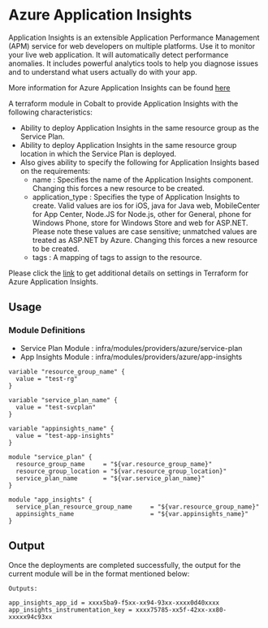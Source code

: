 # Azure Application Insights

Application Insights is an extensible Application Performance Management (APM) service for web developers on multiple platforms. Use it to monitor your live web application. It will automatically detect performance anomalies. It includes powerful analytics tools to help you diagnose issues and to understand what users actually do with your app.

More information for Azure Application Insights can be found [here](https://docs.microsoft.com/en-us/azure/azure-monitor/app/app-insights-overview)

A terraform module in Cobalt to provide Application Insights with the following characteristics:

- Ability to deploy Application Insights in the same resource group as the Service Plan.
- Ability to deploy Application Insights in the same resource group location in which the Service Plan is deployed.
- Also gives ability to specify the following for Application Insights based on the requirements:
  - name : Specifies the name of the Application Insights component. Changing this forces a new resource to be created.
  - application_type : Specifies the type of Application Insights to create. Valid values are ios for iOS, java for Java web, MobileCenter for App Center, Node.JS for Node.js, other for General, phone for Windows Phone, store for Windows Store and web for ASP.NET. Please note these values are case sensitive; unmatched values are treated as ASP.NET by Azure. Changing this forces a new resource to be created.
  - tags : A mapping of tags to assign to the resource.

Please click the [link](https://www.terraform.io/docs/providers/azurerm/r/application_insights.html) to get additional details on settings in Terraform for Azure Application Insights.

## Usage

### Module Definitions

- Service Plan Module : infra/modules/providers/azure/service-plan
- App Insights Module : infra/modules/providers/azure/app-insights

```
variable "resource_group_name" {
  value = "test-rg"
}

variable "service_plan_name" {
  value = "test-svcplan"
}

variable "appinsights_name" {
  value = "test-app-insights"
}

module "service_plan" {
  resource_group_name     = "${var.resource_group_name}"
  resource_group_location = "${var.resource_group_location}"
  service_plan_name       = "${var.service_plan_name}"
}

module "app_insights" {
  service_plan_resource_group_name     = "${var.resource_group_name}"
  appinsights_name                     = "${var.appinsights_name}"
}
```

## Output

Once the deployments are completed successfully, the output for the current module will be in the format mentioned below:

```
Outputs:

app_insights_app_id = xxxx5ba9-f5xx-xx94-93xx-xxxx0d40xxxx
app_insights_instrumentation_key = xxxx75785-xx5f-42xx-xx80-xxxxx94c93xx
```
